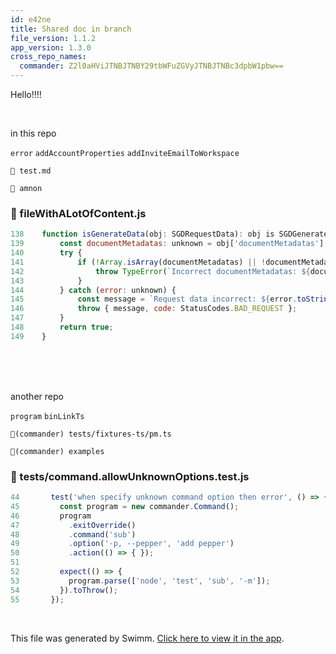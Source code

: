 ```yaml
---
id: e42ne
title: Shared doc in branch
file_version: 1.1.2
app_version: 1.3.0
cross_repo_names:
  commander: Z2l0aHViJTNBJTNBY29tbWFuZGVyJTNBJTNBc3dpbW1pbw==
---
```


Hello!!!!

<br/>

in this repo

`error`<swm-token data-swm-token=":fileWithALotOfContent.js:144:6:6:`    } catch (error: unknown) {`"/> `addAccountProperties`<swm-token data-swm-token=":fileWithALotOfContent.js:77:4:4:`export const addAccountProperties = trackingFunctions.addAccountProperties;`"/> `addInviteEmailToWorkspace`<swm-token data-swm-token=":fileWithALotOfContent.js:4599:1:1:`        addInviteEmailToWorkspace({ commit, state }, args) {`"/>

`📄 test.md`

`📄 amnon`
<!-- NOTE-swimm-snippet: the lines below link your snippet to Swimm -->
### 📄 fileWithALotOfContent.js
```javascript
138    function isGenerateData(obj: SGDRequestData): obj is SGDGenerateData {
139        const documentMetadatas: unknown = obj['documentMetadatas'];
140        try {
141            if (!Array.isArray(documentMetadatas) || !documentMetadatas.every(isDocumentMetadata)) {
142                throw TypeError(`Incorrect documentMetadatas: ${documentMetadatas}`);
143            }
144        } catch (error: unknown) {
145            const message = `Request data incorrect: ${error.toString()}`;
146            throw { message, code: StatusCodes.BAD_REQUEST };
147        }
148        return true;
149    }
```

<br/>

<br/>

<br/>

another repo

`program`<swm-token data-swm-token="Z2l0aHViJTNBJTNBY29tbWFuZGVyJTNBJTNBc3dpbW1pbw==:tests/command.allowUnknownOptions.test.js:45:3:3:`    const program = new commander.Command();`"/> `binLinkTs`<swm-token data-swm-token="Z2l0aHViJTNBJTNBY29tbWFuZGVyJTNBJTNBc3dpbW1pbw==:tests/command.executableSubcommand.lookup.test.js:83:3:3:`  const binLinkTs = path.join(__dirname, &#39;fixtures-ts&#39;, &#39;pm.ts&#39;);`"/>

`📄(commander) tests/fixtures-ts/pm.ts`

`📄(commander) examples`
<!-- NOTE-swimm-snippet: the lines below link your snippet to Swimm -->
<!-- NOTE-swimm-repo ::Z2l0aHViJTNBJTNBY29tbWFuZGVyJTNBJTNBc3dpbW1pbw==:: -->
### 📄 tests/command.allowUnknownOptions.test.js
```javascript
44       test('when specify unknown command option then error', () => {
45         const program = new commander.Command();
46         program
47           .exitOverride()
48           .command('sub')
49           .option('-p, --pepper', 'add pepper')
50           .action(() => { });
51     
52         expect(() => {
53           program.parse(['node', 'test', 'sub', '-m']);
54         }).toThrow();
55       });
```

<br/>

This file was generated by Swimm. [Click here to view it in the app](/repos/Z2l0aHViJTNBJTNBdGVzdC1naXRodWItYXBwJTNBJTNBc3dpbW1pbw==/docs/e42ne).
